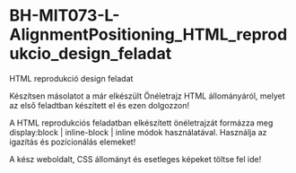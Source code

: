 # BH-MIT073-L-AlignmentPositioning_HTML_reprodukcio_design_feladat

HTML reprodukció design feladat

Készítsen másolatot a  már elkészült Önéletrajz HTML állományáról, melyet az első feladtban készített el és ezen dolgozzon!

A HTML reprodukciós feladatban elkészített önéletrajzát formázza meg display:block | inline-block | inline módok használatával. Használja az igazítás és pozícionálás elemeket!

A kész weboldalt, CSS állományt és esetleges képeket töltse fel ide!
